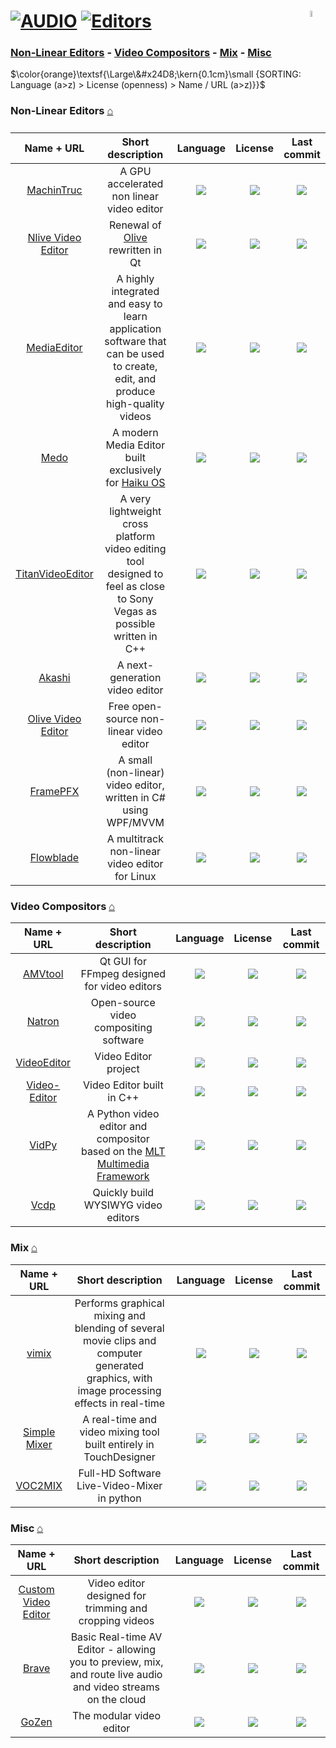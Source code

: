 # [![AUDIO](https://flat.badgen.net/badge/HyMPS/VIDEO/green?scale=1.8)](https://github.com/forart/HyMPS#-1 "VIDEO resources") [![Editors](https://flat.badgen.net/badge/HyMPS/Editors/blue?scale=1.8&label=)](https://github.com/forart/HyMPS#editors-1 "Editors") <img align="right" alt="stable" src="https://user-images.githubusercontent.com/171307/210727719-14b940a2-d1dc-4991-b6a4-7add74463ce8.png" width="5%" />

### [Non-Linear Editors](#non-linear-editors-) - [Video Compositors](#video-compositors-) - [Mix](#mix-) - [Misc](#misc-)

$\color{orange}\textsf{\Large\&#x24D8;\kern{0.1cm}\small {SORTING: Language (a>z) > License (openness) > Name / URL (a>z)}}$ 

### Non-Linear Editors [⌂](#--)
|Name + URL|Short description|Language|License|Last commit|
|:-:|:-:|:-:|:-:|:-:|
|[MachinTruc](https://github.com/hftom/MachinTruc#readme)|A GPU accelerated non linear video editor|[![](https://img.shields.io/github/languages/top/hftom/MachinTruc?color=pink&style=flat-square)](https://github.com/hftom/MachinTruc/graphs/contributors)|[![](https://flat.badgen.net/github/license/hftom/MachinTruc?label=)](https://github.com/hftom/MachinTruc/blob/master/LICENSE)|[![](https://flat.badgen.net/github/last-commit/hftom/MachinTruc?label=)](https://github.com/hftom/MachinTruc/graphs/code-frequency)|
|[Nlive Video Editor](https://github.com/orange4glace/nlive#readme)|Renewal of [Olive](https://www.olivevideoeditor.org/) rewritten in Qt|[![](https://img.shields.io/github/languages/top/orange4glace/nlive?color=pink&style=flat-square)](https://github.com/orange4glace/nlive/graphs/contributors)|[![](https://flat.badgen.net/github/license/orange4glace/nlive?label=)](https://github.com/orange4glace/nlive/blob/master/LICENSE)|[![](https://flat.badgen.net/github/last-commit/orange4glace/nlive?label=)](https://github.com/orange4glace/nlive/graphs/code-frequency)|
|[MediaEditor](https://github.com/opencodewin/MediaEditor#readme)|A highly integrated and easy to learn application software that can be used to create, edit, and produce high-quality videos|[![](https://img.shields.io/github/languages/top/opencodewin/MediaEditor?color=pink&style=flat-square)](https://github.com/opencodewin/MediaEditor/graphs/contributors)|[![](https://flat.badgen.net/github/license/opencodewin/MediaEditor?label=)](https://github.com/opencodewin/MediaEditor/blob/master/LICENSE)|[![](https://flat.badgen.net/github/last-commit/opencodewin/MediaEditor?label=)](https://github.com/opencodewin/MediaEditor/graphs/code-frequency)|
|[Medo](https://github.com/smallstepforman/Medo#readme)|A modern Media Editor built exclusively for [Haiku OS](https://www.haiku-os.org/)|[![](https://img.shields.io/github/languages/top/smallstepforman/Medo?color=pink&style=flat-square)](https://github.com/smallstepforman/Medo/graphs/contributors)|[![](https://flat.badgen.net/github/license/smallstepforman/Medo?label=)](https://github.com/smallstepforman/Medo/blob/master/LICENSE)|[![](https://flat.badgen.net/github/last-commit/smallstepforman/Medo?label=)](https://github.com/smallstepforman/Medo/graphs/code-frequency)|
|[TitanVideoEditor](https://github.com/Dominicentek/TitanVideoEditor#readme)|A very lightweight cross platform video editing tool designed to feel as close to Sony Vegas as possible written in C++|[![](https://img.shields.io/github/languages/top/Dominicentek/TitanVideoEditor?color=pink&style=flat-square)](https://github.com/Dominicentek/TitanVideoEditor/graphs/contributors)|[![](https://flat.badgen.net/github/license/Dominicentek/TitanVideoEditor?label=)](https://github.com/Dominicentek/TitanVideoEditor/blob/main/LICENSE.txt)|[![](https://flat.badgen.net/github/last-commit/Dominicentek/TitanVideoEditor/main?label=)](https://github.com/Dominicentek/TitanVideoEditor/graphs/code-frequency)|
|[Akashi](https://github.com/akashi-org/akashi#readme)|A next-generation video editor|[![](https://img.shields.io/github/languages/top/akashi-org/akashi?color=pink&style=flat-square)](https://github.com/akashi-org/akashi/graphs/contributors)|[![](https://flat.badgen.net/badge/license/MULTI/blue?label=)](https://github.com/akashi-org/akashi/blob/master/LICENSE.md)|[![](https://flat.badgen.net/github/last-commit/akashi-org/akashi?label=)](https://github.com/akashi-org/akashi/graphs/code-frequency)|
|[Olive Video Editor](https://www.olivevideoeditor.org/)|Free open-source non-linear video editor|[![](https://img.shields.io/github/languages/top/olive-editor/olive?color=pink&style=flat-square)](https://github.com/olive-editor/olive/graphs/contributors)|[![](https://flat.badgen.net/github/license/olive-editor/olive?label=)](https://github.com/olive-editor/olive/blob/master/LICENSE)|[![](https://flat.badgen.net/github/last-commit/olive-editor/olive?label=)](https://github.com/olive-editor/olive/graphs/code-frequency)|
|[FramePFX](https://github.com/AngryCarrot789/FramePFX#readme)|A small (non-linear) video editor, written in C# using WPF/MVVM|[![](https://img.shields.io/github/languages/top/AngryCarrot789/FramePFX?color=pink&style=flat-square)](https://github.com/AngryCarrot789/FramePFX/graphs/contributors)|[![](https://flat.badgen.net/github/license/AngryCarrot789/FramePFX?label=)](https://github.com/AngryCarrot789/FramePFX/blob/master/COPYING.GPLv3)|[![](https://flat.badgen.net/github/last-commit/AngryCarrot789/FramePFX/master?label=)](https://github.com/AngryCarrot789/FramePFX/graphs/code-frequency)|
|[Flowblade](https://jliljebl.github.io/flowblade/)|A multitrack non-linear video editor for Linux|[![](https://img.shields.io/github/languages/top/jliljebl/flowblade?color=pink&style=flat-square)](https://github.com/jliljebl/flowblade/graphs/contributors)|[![](https://flat.badgen.net/github/license/jliljebl/flowblade?label=)](https://github.com/jliljebl/flowblade/blob/master/LICENSE)|[![](https://flat.badgen.net/github/last-commit/jliljebl/flowblade?label=)](https://github.com/jliljebl/flowblade/graphs/code-frequency)|


### Video Compositors [⌂](#--)
|Name + URL|Short description|Language|License|Last commit|
|:-:|:-:|:-:|:-:|:-:|
|[AMVtool](https://github.com/l33tmeatwad/AMVtool#readme)|Qt GUI for FFmpeg designed for video editors|[![](https://img.shields.io/github/languages/top/l33tmeatwad/AMVtool?color=pink&style=flat-square)](https://github.com/l33tmeatwad/AMVtool/graphs/contributors)|[![](https://flat.badgen.net/github/license/l33tmeatwad/AMVtool?label=)](https://github.com/l33tmeatwad/AMVtool/blob/master/License)|[![](https://flat.badgen.net/github/last-commit/l33tmeatwad/AMVtool?label=)](https://github.com/l33tmeatwad/AMVtool/graphs/code-frequency)|
|[Natron](http://natrongithub.github.io/)|Open-source video compositing software|[![](https://img.shields.io/github/languages/top/NatronGitHub/Natron?color=pink&style=flat-square)](https://github.com/NatronGitHub/Natron/graphs/contributors)|[![](https://flat.badgen.net/github/license/NatronGitHub/Natron?label=)](https://github.com/NatronGitHub/Natron/blob/RB-2.5/LICENSE.txt)|[![](https://flat.badgen.net/github/last-commit/NatronGitHub/Natron?label=)](https://github.com/NatronGitHub/Natron/graphs/code-frequency)|
|[VideoEditor](https://github.com/Noa-k-git/VideoEditor#readme)|Video Editor project|[![](https://img.shields.io/github/languages/top/Noa-k-git/VideoEditor?color=pink&style=flat-square)](https://github.com/Noa-k-git/VideoEditor/graphs/contributors)|[![](https://flat.badgen.net/github/license/Noa-k-git/VideoEditor?label=)](https://github.com/Noa-k-git/VideoEditor/blob/master/LICENSE)|[![](https://flat.badgen.net/github/last-commit/Noa-k-git/VideoEditor?label=)](https://github.com/Noa-k-git/VideoEditor/graphs/code-frequency)|
|[Video-Editor](https://github.com/NajeebUllah161/Video-Editor#readme)|Video Editor built in C++ |[![](https://img.shields.io/github/languages/top/NajeebUllah161/Video-Editor?color=pink&style=flat-square)](https://github.com/NajeebUllah161/Video-Editor/graphs/contributors)|[![](https://flat.badgen.net/github/license/NajeebUllah161/Video-Editor?label=)](https://github.com/NajeebUllah161/Video-Editor/blob/master/LICENSE)|[![](https://flat.badgen.net/github/last-commit/NajeebUllah161/Video-Editor?label=)](https://github.com/NajeebUllah161/Video-Editor/graphs/code-frequency)|
|[VidPy](https://antiboredom.github.io/vidpy/)|A Python video editor and compositor based on the [MLT Multimedia Framework](https://www.mltframework.org/)|[![](https://img.shields.io/github/languages/top/antiboredom/vidpy?color=pink&style=flat-square)](https://github.com/antiboredom/vidpy/graphs/contributors)|[![](https://flat.badgen.net/github/license/antiboredom/vidpy?label=)](https://github.com/antiboredom/vidpy/blob/master/LICENSE)|[![](https://flat.badgen.net/github/last-commit/antiboredom/vidpy?label=)](https://github.com/antiboredom/vidpy/graphs/code-frequency)|
|[Vcdp](https://github.com/overdev-l/vcdp#readme)|Quickly build WYSIWYG video editors|[![](https://img.shields.io/github/languages/top/overdev-l/vcdp?color=pink&style=flat-square)](https://github.com/overdev-l/vcdp/graphs/contributors)|[![](https://flat.badgen.net/github/license/overdev-l/vcdp?label=)](https://github.com/overdev-l/vcdp/blob/master/LICENSE)|[![](https://flat.badgen.net/github/last-commit/overdev-l/vcdp?label=)](https://github.com/overdev-l/vcdp/graphs/code-frequency)|

### Mix [⌂](#--)
|Name + URL|Short description|Language|License|Last commit|
|:-:|:-:|:-:|:-:|:-:|
|[vimix](https://github.com/brunoherbelin/vimix#readme)|Performs graphical mixing and blending of several movie clips and computer generated graphics, with image processing effects in real-time|[![](https://img.shields.io/github/languages/top/brunoherbelin/vimix?color=pink&style=flat-square)](https://github.com/brunoherbelin/vimix/graphs/contributors)|[![](https://flat.badgen.net/github/license/brunoherbelin/vimix?label=)](https://github.com/brunoherbelin/vimix/blob/master/LICENSE)|[![](https://flat.badgen.net/github/last-commit/brunoherbelin/vimix?label=)](https://github.com/brunoherbelin/vimix/graphs/code-frequency)|
|[Simple Mixer](https://github.com/Richard-Burns/SimpleMixer#readme)|A real-time and video mixing tool built entirely in TouchDesigner|[![](https://img.shields.io/github/languages/top/Richard-Burns/SimpleMixer?color=pink&style=flat-square)](https://github.com/Richard-Burns/SimpleMixer/graphs/contributors)|[![](https://flat.badgen.net/github/license/Richard-Burns/SimpleMixer?label=)](https://github.com/Richard-Burns/SimpleMixer/blob/master/LICENSE)|[![](https://flat.badgen.net/github/last-commit/Richard-Burns/SimpleMixer?label=)](https://github.com/Richard-Burns/SimpleMixer/graphs/code-frequency)|
|[VOC2MIX](https://github.com/voc/voctomix#readme)|Full-HD Software Live-Video-Mixer in python|[![](https://img.shields.io/github/languages/top/voc/voctomix?color=pink&style=flat-square)](https://github.com/voc/voctomix/graphs/contributors)|[![](https://flat.badgen.net/github/license/voc/voctomix?label=)](https://github.com/voc/voctomix/blob/master/LICENSE)|[![](https://flat.badgen.net/github/last-commit/voc/voctomix?label=)](https://github.com/voc/voctomix/graphs/code-frequency)|


### Misc [⌂](#--)
|Name + URL|Short description|Language|License|Last commit|
|:-:|:-:|:-:|:-:|:-:|
|[Custom Video Editor](https://github.com/joec05/custom_video_editor#readme)|Video editor designed for trimming and cropping videos|[![](https://img.shields.io/github/languages/top/joec05/custom_video_editor?color=pink&style=flat-square)](https://github.com/joec05/custom_video_editor/graphs/contributors)|[![](https://flat.badgen.net/github/license/joec05/custom_video_editor?label=)](https://github.com/joec05/custom_video_editor/blob/master/LICENSE)|[![](https://flat.badgen.net/github/last-commit/joec05/custom_video_editor/master?label=)](https://github.com/joec05/custom_video_editor/graphs/code-frequency)|
|[Brave](https://github.com/bbc/brave#readme)|Basic Real-time AV Editor - allowing you to preview, mix, and route live audio and video streams on the cloud|[![](https://img.shields.io/github/languages/top/bbc/brave?color=pink&style=flat-square)](https://github.com/bbc/brave/graphs/contributors)|[![](https://flat.badgen.net/github/license/bbc/brave?label=)](https://github.com/bbc/brave/blob/master/LICENSE)|[![](https://flat.badgen.net/github/last-commit/bbc/brave/master?label=)](https://github.com/bbc/brave/graphs/code-frequency)|
|[GoZen](https://github.com/voylin/GoZen#readme)|The modular video editor|[![](https://img.shields.io/github/languages/top/voylin/GoZen?color=pink&style=flat-square)](https://github.com/voylin/GoZen/graphs/contributors)|[![](https://flat.badgen.net/github/license/voylin/GoZen?label=)](https://github.com/voylin/GoZen/blob/master/LICENSE)|[![](https://flat.badgen.net/github/last-commit/voylin/GoZen/master?label=)](https://github.com/voylin/GoZen/graphs/code-frequency)|
